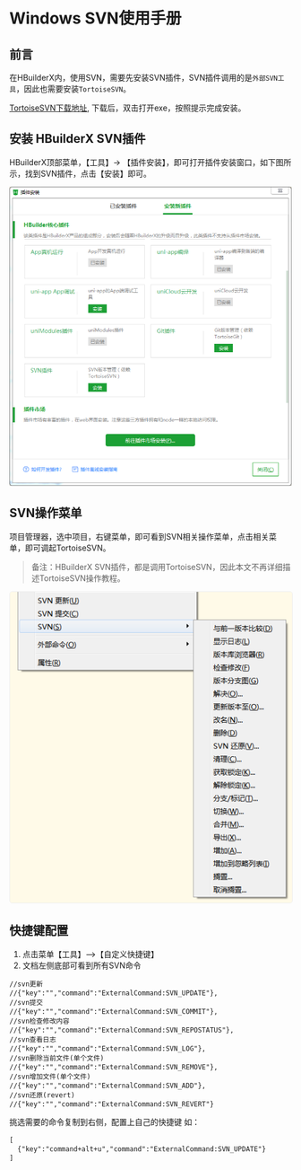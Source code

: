 # Windows SVN使用手册

## 前言

在HBuilderX内，使用SVN，需要先安装SVN插件，SVN插件调用的是`外部SVN工具`，因此也需要安装`TortoiseSVN`。

[TortoiseSVN下载地址](https://tortoisesvn.net/downloads.html), 下载后，双击打开exe，按照提示完成安装。

## 安装 HBuilderX SVN插件

HBuilderX顶部菜单，【工具】-> 【插件安装】，即可打开插件安装窗口，如下图所示，找到SVN插件，点击【安装】即可。

<img src="/static/snapshots/tutorial/source_control/plugin_window.png" style="zoom:70%" />

## SVN操作菜单

项目管理器，选中项目，右键菜单，即可看到SVN相关操作菜单，点击相关菜单，即可调起TortoiseSVN。

> 备注：HBuilderX SVN插件，都是调用TortoiseSVN，因此本文不再详细描述TortoiseSVN操作教程。

<img src="/static/snapshots/tutorial/source_control/svn_windows_menu.png" style="border-radius: 5px;border: 1px solid #eee;" />

## 快捷键配置

1. 点击菜单【工具】-->【自定义快捷键】
2. 文档左侧底部可看到所有SVN命令

```
//svn更新
//{"key":"","command":"ExternalCommand:SVN_UPDATE"},
//svn提交
//{"key":"","command":"ExternalCommand:SVN_COMMIT"},
//svn检查修改内容
//{"key":"","command":"ExternalCommand:SVN_REPOSTATUS"},
//svn查看日志
//{"key":"","command":"ExternalCommand:SVN_LOG"},
//svn删除当前文件(单个文件)
//{"key":"","command":"ExternalCommand:SVN_REMOVE"},
//svn增加文件(单个文件)
//{"key":"","command":"ExternalCommand:SVN_ADD"},
//svn还原(revert)
//{"key":"","command":"ExternalCommand:SVN_REVERT"}
```

挑选需要的命令复制到右侧，配置上自己的快捷键
如：
```
[  
  {"key":"command+alt+u","command":"ExternalCommand:SVN_UPDATE"}
]
```